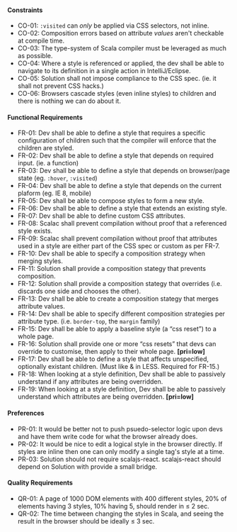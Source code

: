 #### Constraints
* CO-01: `:visited` can *only* be applied via CSS selectors, not inline.
* CO-02: Composition errors based on attribute *values* aren't checkable at compile time.
* CO-03: The type-system of Scala compiler must be leveraged as much as possible.
* CO-04: Where a style is referenced or applied, the dev shall be able to navigate to its definition in a single action in IntelliJ/Eclipse.
* CO-05: Solution shall not impose compliance to the CSS spec. (ie. it shall not prevent CSS hacks.)
* CO-06: Browsers cascade styles (even inline styles) to children and there is nothing we can do about it.

#### Functional Requirements
* FR-01: Dev shall be able to define a style that requires a specific configuration of children such that the compiler will enforce that the children are styled.
* FR-02: Dev shall be able to define a style that depends on required input. (ie. a function)
* FR-03: Dev shall be able to define a style that depends on browser/page state (eg. `:hover`, `:visited`)
* FR-04: Dev shall be able to define a style that depends on the current plaform (eg. IE 8, mobile)
* FR-05: Dev shall be able to compose styles to form a new style.
* FR-06: Dev shall be able to define a style that extends an existing style.
* FR-07: Dev shall be able to define custom CSS attributes.
* FR-08: Scalac shall prevent compilation without proof that a referenced style exists.
* FR-09: Scalac shall prevent compilation without proof that attributes used in a style are either part of the CSS spec or custom as per FR-7.
* FR-10: Dev shall be able to specify a composition strategy when merging styles.
* FR-11: Solution shall provide a composition stategy that prevents composition.
* FR-12: Solution shall provide a composition stategy that overrides (i.e. discards one side and chooses the other).
* FR-13: Dev shall be able to create a composition stategy that merges attribute values.
* FR-14: Dev shall be able to specify different composition strategies per attribute type. (i.e. `border-top`, the `margin` family)
* FR-15: Dev shall be able to apply a baseline style (a “css reset”) to a whole page.
* FR-16: Solution shall provide one or more “css resets” that devs can override to customise, then apply to their whole page. **[pri=low]**
* FR-17: Dev shall be able to define a style that affects unspecified, optionally existant children. (Must like & in LESS. Required for FR-15.)
* FR-18: When looking at a style definition, Dev shall be able to passively understand if any attributes are being overridden.
* FR-19: When looking at a style definition, Dev shall be able to passively understand which attributes are being overridden. **[pri=low]**

#### Preferences
* PR-01: It would be better not to push psuedo-selector logic upon devs and have them write code for what the browser already does.
* PR-02: It would be nice to edit a logical style in the browser directly. If styles are inline then one can only modify a single tag's style at a time.
* PR-03: Solution should not require scalajs-react. scalajs-react should depend on Solution with provide a small bridge.

#### Quality Requirements
* QR-01: A page of 1000 DOM elements with 400 different styles, 20% of elements having 3 styles, 10% having 5, should render in ≤ 2 sec.
* QR-02: The time between changing the styles in Scala, and seeing the result in the browser should be ideally ≤ 3 sec.

